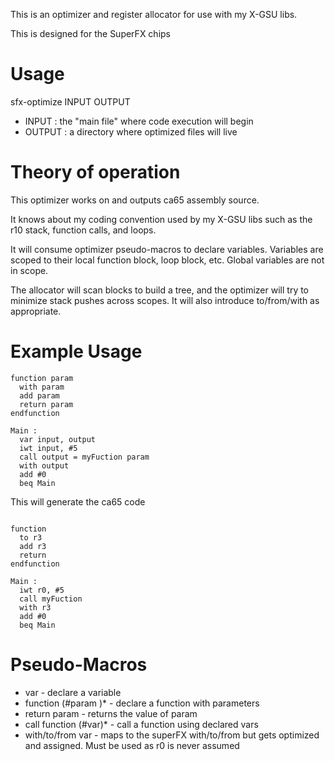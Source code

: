 This is an optimizer and register allocator for use with my X-GSU libs.

This is designed for the SuperFX chips

# Usage

sfx-optimize INPUT OUTPUT
 * INPUT : the "main file" where code execution will begin
 * OUTPUT : a directory where optimized files will live

# Theory of operation
This optimizer works on and outputs ca65 assembly source.

It knows about my coding convention used by my X-GSU libs such as the 
r10 stack, function calls, and loops.

It will consume optimizer pseudo-macros to declare variables.
Variables are scoped to their local function block, loop block, etc.
Global variables are not in scope.

The allocator will scan blocks to build a tree, and the optimizer will 
try to minimize stack pushes across scopes. It will also introduce 
to/from/with as appropriate.

# Example Usage

```
function param
  with param 
  add param
  return param
endfunction

Main : 
  var input, output
  iwt input, #5
  call output = myFuction param
  with output
  add #0
  beq Main
```

This will generate the ca65 code

```

function 
  to r3
  add r3
  return 
endfunction

Main : 
  iwt r0, #5
  call myFuction
  with r3
  add #0
  beq Main
```



# Pseudo-Macros
 * var - declare a variable 
 * function (#param )* - declare a function with parameters
 * return param - returns the value of param
 * call function (#var)* - call a function using declared vars
 * with/to/from var - maps to the superFX with/to/from but gets optimized and assigned. Must be used as r0 is never assumed